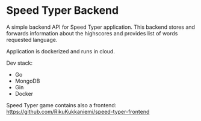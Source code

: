 # Speed Typer Backend

A simple backend API for Speed Typer application. This backend stores and forwards information about the highscores and provides list of words requested language.

Application is dockerized and runs in cloud.

Dev stack:
- Go
- MongoDB
- Gin
- Docker

Speed Typer game contains also a frontend: https://github.com/RikuKukkaniemi/speed-typer-frontend
